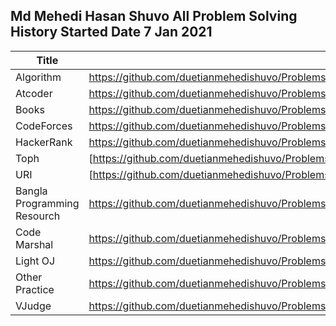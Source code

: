 
## Md Mehedi Hasan Shuvo All Problem Solving History Started Date 7 Jan 2021


| Title | Url | Solve |
| ------ | ------ |----|
| Algorithm | https://github.com/duetianmehedishuvo/Problems_solving/tree/master/ALGORITHOM | 5 |
| Atcoder | https://github.com/duetianmehedishuvo/Problems_solving/tree/master/Atcoder |2|
| Books |https://github.com/duetianmehedishuvo/Problems_solving/tree/master/Books||
| CodeForces |https://github.com/duetianmehedishuvo/Problems_solving/tree/master/CodeForces |16|
| HackerRank | https://github.com/duetianmehedishuvo/Problems_solving/tree/master/HackerRank/c%2B%2B|1|
| Toph | [https://github.com/duetianmehedishuvo/Problems_solving/tree/master/TOPH |8|
| URI | [https://github.com/duetianmehedishuvo/Problems_solving/tree/master/URI|66|
| Bangla Programming Resourch | https://github.com/duetianmehedishuvo/Problems_solving/tree/master/bangla-programming-resources ||
| Code Marshal |https://github.com/duetianmehedishuvo/Problems_solving/tree/master/code%20marshal/Mock%20of%20ICPC%20Dhaka%20Regional%202020|2|
| Light OJ |https://github.com/duetianmehedishuvo/Problems_solving/tree/master/light%20oj|1|
| Other Practice |https://github.com/duetianmehedishuvo/Problems_solving/tree/master/practice|18|
| VJudge |https://github.com/duetianmehedishuvo/Problems_solving/tree/master/viudge|26|